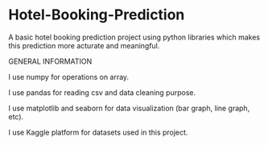 # Hotel-Booking-Prediction

A basic hotel booking prediction project using python libraries which makes this prediction more acturate and meaningful. 

GENERAL INFORMATION

I use numpy for operations on array.

I use pandas for reading csv and data cleaning purpose.

I use matplotlib and seaborn for data visualization (bar graph, line graph, etc).

I use Kaggle platform for datasets used in this project.
